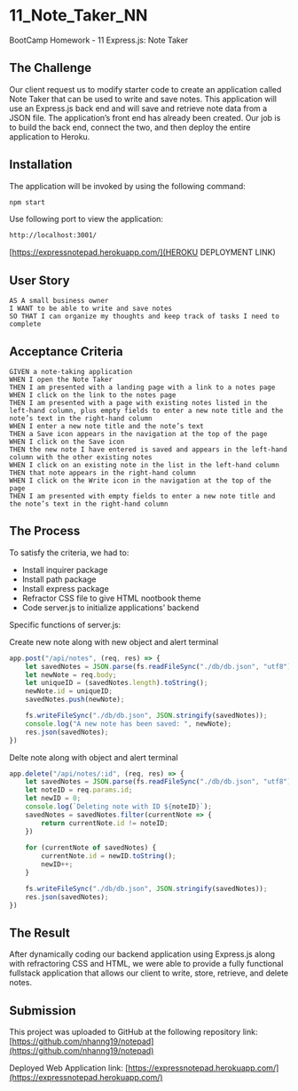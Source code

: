 # 11_Note_Taker_NN
BootCamp Homework - 11 Express.js: Note Taker

## The Challenge
Our client request us to modify starter code to create an application called Note Taker that can be used to write and save notes. This application will use an Express.js back end and will save and retrieve note data from a JSON file.
The application’s front end has already been created. Our job is to build the back end, connect the two, and then deploy the entire application to Heroku.


## Installation

The application will be invoked by using the following command:

```bash
npm start
```
Use following port to view the application:

```bash
http://localhost:3001/
```


[https://expressnotepad.herokuapp.com/](HEROKU DEPLOYMENT LINK)

## User Story

```
AS A small business owner
I WANT to be able to write and save notes
SO THAT I can organize my thoughts and keep track of tasks I need to complete
```

## Acceptance Criteria

```
GIVEN a note-taking application
WHEN I open the Note Taker
THEN I am presented with a landing page with a link to a notes page
WHEN I click on the link to the notes page
THEN I am presented with a page with existing notes listed in the left-hand column, plus empty fields to enter a new note title and the note’s text in the right-hand column
WHEN I enter a new note title and the note’s text
THEN a Save icon appears in the navigation at the top of the page
WHEN I click on the Save icon
THEN the new note I have entered is saved and appears in the left-hand column with the other existing notes
WHEN I click on an existing note in the list in the left-hand column
THEN that note appears in the right-hand column
WHEN I click on the Write icon in the navigation at the top of the page
THEN I am presented with empty fields to enter a new note title and the note’s text in the right-hand column
``` 

## The Process
To satisfy the criteria, we had to:
- Install inquirer package
- Install path package
- Install express package
- Refractor CSS file to give HTML nootbook theme
- Code server.js to initialize applications' backend

Specific functions of server.js:

Create new note along with new object and alert terminal
```javascript
app.post("/api/notes", (req, res) => {
    let savedNotes = JSON.parse(fs.readFileSync("./db/db.json", "utf8"));
    let newNote = req.body;
    let uniqueID = (savedNotes.length).toString();
    newNote.id = uniqueID;
    savedNotes.push(newNote);

    fs.writeFileSync("./db/db.json", JSON.stringify(savedNotes));
    console.log("A new note has been saved: ", newNote);
    res.json(savedNotes);
})
```

Delte note along with object and alert terminal
```javascript
app.delete("/api/notes/:id", (req, res) => {
    let savedNotes = JSON.parse(fs.readFileSync("./db/db.json", "utf8"));
    let noteID = req.params.id;
    let newID = 0;
    console.log(`Deleting note with ID ${noteID}`);
    savedNotes = savedNotes.filter(currentNote => {
        return currentNote.id != noteID;
    })
    
    for (currentNote of savedNotes) {
        currentNote.id = newID.toString();
        newID++;
    }

    fs.writeFileSync("./db/db.json", JSON.stringify(savedNotes));
    res.json(savedNotes);
})

```

## The Result
After dynamically coding our backend application using Express.js along with refractoring CSS and HTML, we were able to provide a fully functional fullstack application that allows our client to write, store, retrieve, and delete notes.

## Submission
This project was uploaded to GitHub at the following repository link:
[https://github.com/nhanng19/notepad](https://github.com/nhanng19/notepad)

Deployed Web Application link: [https://expressnotepad.herokuapp.com/](https://expressnotepad.herokuapp.com/)
